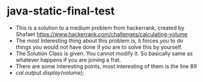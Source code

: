 # java-static-final-test

- This is a solution to a medium problem from hackerrank, created by Shafaet https://www.hackerrank.com/challenges/calculating-volume
- The most Interesting thing about this problem is, it forces you to do things you would not have done if you are to solve this by yourself.
- The Solution Class is given. You cannot modify it. So basically same as whatever happens if you are joining a frat.
- There are some interesting points, most interesting of them is the line 89
- *cal.output.display(volume);*


